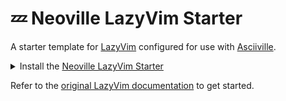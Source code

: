 # 💤 Neoville LazyVim Starter

A starter template for [LazyVim](https://github.com/LazyVim/LazyVim)
configured for use with [Asciiville](https://github.com/doctorfree/Asciiville#readme).

<details><summary>Install the <a href="https://github.com/doctorfree/Neoville">Neoville LazyVim Starter</a></summary>

- Make a backup of your current Neovim files:

  ```sh
  mv ~/.config/nvim ~/.config/nvim.bak
  mv ~/.local/share/nvim ~/.local/share/nvim.bak
  ```

- Clone the Neoville LazyVim starter

  ```sh
  git clone https://github.com/doctorfree/Neoville ~/.config/nvim
  ```

- Remove the `.git` folder, so you can add it to your own repo later

  ```sh
  rm -rf ~/.config/nvim/.git
  ```

- Start Neovim!

  ```sh
  nvim
  ```

  Refer to the comments in the files on how to customize **LazyVim**.

</details>

Refer to the [original LazyVim documentation](https://lazyvim.github.io/installation) to get started.

